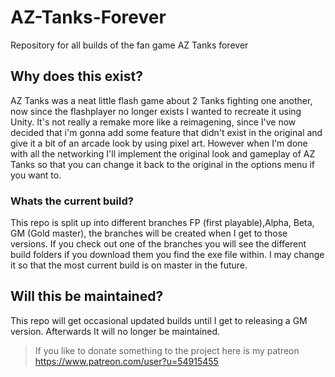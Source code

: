 # AZ-Tanks-Forever
Repository for all builds of the fan game AZ Tanks forever


## Why does this exist?
AZ Tanks was a neat little flash game about 2 Tanks fighting one another, now since the flashplayer no longer exists I wanted to recreate it using Unity. It's not really a remake more like a reimagening, since I've now decided that i'm gonna add some feature that didn't exist in the original and give it a bit of an arcade look by using pixel art. However when I'm done with all the networking I'll implement the original look and gameplay of AZ Tanks so that you can change it back to the original in the options menu if you want to.

### Whats the current build?
This repo is split up into different branches FP (first playable),Alpha, Beta, GM (Gold master), the branches will be created when I get to those versions. If you check out one of the branches you will see the different build folders if you download them you find the exe file within. I may change it so that the most current build is on master in the future.

## Will this be maintained?
This repo will get occasional updated builds until I get to releasing a GM version. Afterwards It will no longer be maintained.

 
> If you like to donate something to the project here is my patreon
> https://www.patreon.com/user?u=54915455
